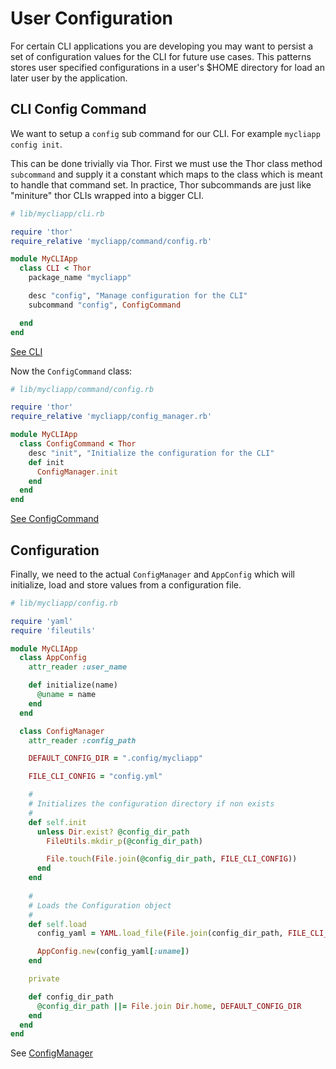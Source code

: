 # User Configuration
For certain CLI applications you are developing you may want to persist a set of configuration values for the CLI for future use cases. This patterns stores user specified configurations in a user's $HOME directory for load an later user by the application.

## CLI Config Command
We want to setup a `config` sub command for our CLI. For example `mycliapp config init`.

This can be done trivially via Thor. First we must use the Thor class method `subcommand` and supply it a constant which maps to the class which is meant to handle that command set. In practice, Thor subcommands are just like "miniture" thor CLIs wrapped into a bigger CLI.
```ruby
# lib/mycliapp/cli.rb

require 'thor'
require_relative 'mycliapp/command/config.rb'

module MyCLIApp
  class CLI < Thor
    package_name "mycliapp"

    desc "config", "Manage configuration for the CLI"
    subcommand "config", ConfigCommand

  end
end
```
[See CLI](./example/cli.rb)

Now the `ConfigCommand` class: 
```ruby
# lib/mycliapp/command/config.rb

require 'thor'
require_relative 'mycliapp/config_manager.rb'

module MyCLIApp
  class ConfigCommand < Thor
    desc "init", "Initialize the configuration for the CLI"
    def init
      ConfigManager.init
    end
  end
end
```
[See ConfigCommand](./example/command/config.rb)

## Configuration
Finally, we need to the actual `ConfigManager` and `AppConfig` which will initialize, load and store values from a configuration file.
```ruby
# lib/mycliapp/config.rb

require 'yaml'
require 'fileutils'

module MyCLIApp
  class AppConfig
    attr_reader :user_name

    def initialize(name)
      @uname = name
    end
  end

  class ConfigManager
    attr_reader :config_path

    DEFAULT_CONFIG_DIR = ".config/mycliapp"

    FILE_CLI_CONFIG = "config.yml"

    # 
    # Initializes the configuration directory if non exists
    #
    def self.init
      unless Dir.exist? @config_dir_path
        FileUtils.mkdir_p(@config_dir_path)

        File.touch(File.join(@config_dir_path, FILE_CLI_CONFIG))
      end
    end
    
    # 
    # Loads the Configuration object
    #
    def self.load
      config_yaml = YAML.load_file(File.join(config_dir_path, FILE_CLI_CONFIG))

      AppConfig.new(config_yaml[:uname])
    end

    private

    def config_dir_path
      @config_dir_path ||= File.join Dir.home, DEFAULT_CONFIG_DIR
    end
  end
end
```

See [ConfigManager](./example/config_manager.rb)
